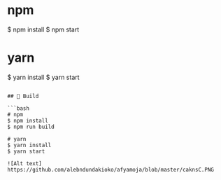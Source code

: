 # npm
$ npm install
$ npm start

# yarn
$ yarn install
$ yarn start
```

## 🔨 Build

```bash
# npm
$ npm install
$ npm run build

# yarn
$ yarn install
$ yarn start

![Alt text] https://github.com/alebndundakioko/afyamoja/blob/master/caknsC.PNG

